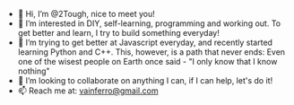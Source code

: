 - 👋 Hi, I’m @2Tough, nice to meet you!
- 👀 I’m interested in DIY, self-learning, programming and working out. To get better and learn, I try to build something everyday!
- 🌱 I’m trying to get better at Javascript everyday, and recently started learning Python and C++. This, however, is a path that never ends: 
    Even one of the wisest people on Earth once said - "I only know that I know nothing"
- 💞️ I’m looking to collaborate on anything I can, if I can help, let's do it!
- 📫 Reach me at: vainferro@gmail.com

<!---
2Tough/2Tough is a ✨ special ✨ repository because its `README.md` (this file) appears on your GitHub profile.
You can click the Preview link to take a look at your changes.
--->
